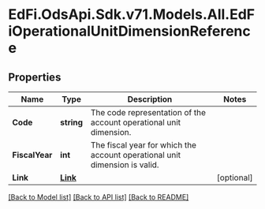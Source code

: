 # EdFi.OdsApi.Sdk.v71.Models.All.EdFiOperationalUnitDimensionReference

## Properties

Name | Type | Description | Notes
------------ | ------------- | ------------- | -------------
**Code** | **string** | The code representation of the account operational unit dimension. | 
**FiscalYear** | **int** | The fiscal year for which the account operational unit dimension is valid. | 
**Link** | [**Link**](Link.md) |  | [optional] 

[[Back to Model list]](../README.md#documentation-for-models) [[Back to API list]](../README.md#documentation-for-api-endpoints) [[Back to README]](../README.md)

